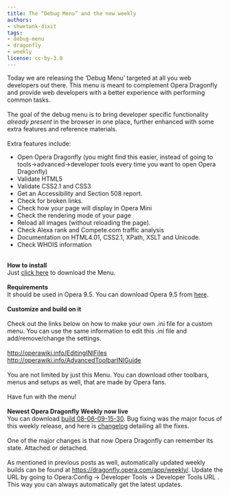 ```yaml
---
title: The “Debug Menu” and the new weekly
authors:
- shwetank-dixit
tags:
- debug-menu
- dragonfly
- weekly
license: cc-by-3.0
---
```

Today we are releasing the ‘Debug Menu’ targeted at all you web developers out there. This menu is meant to complement Opera Dragonfly and provide web developers with a better experience with performing common tasks.<br/><br/>The goal of the debug menu is to bring developer specific functionality <i>already present</i> in the browser in one place, further enhanced with some extra features and reference materials.<br/><br/>Extra features include:<br/><ul class="bullets"><li> Open Opera Dragonfly (you might find this easier, instead of going to tools-&gt;advanced-&gt;developer tools every time you want to open Opera Dragonfly)</li><li> Validate HTML5</li><li> Validate CSS2.1 and CSS3</li><li> Get an Accessibility and Section 508 report.</li><li> Check for broken links.</li><li> Check how your page will display in Opera Mini</li><li> Check the rendering mode of your page</li><li> Reload all images (without reloading the page).</li><li> Check Alexa rank and Compete.com traffic analysis</li><li> Documentation on HTML4.01, CSS2.1, XPath, XSLT and Unicode.</li><li> Check WHOIS information</li></ul><br/><strong>How to install</strong><br/>Just <a href="http://people.opera.com/shwetankd/debugmenu/DebugMenu.ini" target="_blank">click here</a> to download the Menu.<br/><br/><strong>Requirements</strong><br/>It should be used in Opera 9.5. You can download Opera 9.5 from <a href="http://www.opera.com/download/" target="_blank">here</a>.<br/><br/><strong>Customize and build on it</strong><br/><br/>Check out the links below on how to make your own .ini file for a custom menu. You can use the same information to edit this .ini file and add/remove/change the settings.<br/><br/><a href="http://operawiki.info/EditingINIFiles" target="_blank">http://operawiki.info/EditingINIFiles</a><br/><a href="http://operawiki.info/AdvancedToolbarINIGuide" target="_blank">http://operawiki.info/AdvancedToolbarINIGuide</a><br/><br/>You are not limited by just this Menu. You can download other toolbars, menus and setups as well, that are made by Opera fans.<br/><br/>Have fun with the menu!<br/><br/><strong>Newest Opera Dragonfly Weekly now live</strong><br/>You can download <a href="http://dragonfly.opera.com/app/weekly/zips/protocol-3/Opera-Dragonfly-08-06-09-15-30.zip" target="_blank">build 08-06-09-15-30</a>. Bug fixing was the major focus of this weekly release, and here is <a href="https://dragonfly.opera.com/app/weekly/zips/protocol-3/changelog-08-06-09-15-30.txt" target="_blank">changelog</a> detailing all the fixes.<br/><br/>One of the major changes is that now Opera Dragonfly can remember its state. Attached or detached.<br/><br/>As mentioned in previous posts as well, automatically updated weekly builds can be found at <a href="https://dragonfly.opera.com/app/weekly/" target="_blank">https://dragonfly.opera.com/app/weekly/</a>. Update the URL by going to Opera:Config -&gt; Developer Tools -&gt; Developer Tools URL . This way you can always automatically get the latest updates.<br/><br/>
